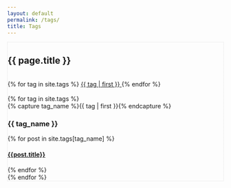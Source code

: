 ```yaml
---
layout: default
permalink: /tags/
title: Tags
---
```



<div class="post">
  <!-- Wrapper Start -->
  <section id="intro" style="border: 1px dotted #ddd;">
    <div class="post-info-wrapper">
      <h1>{{ page.title }}</h1>
      <br>
      <div class="tag-cloud">
      {% for tag in site.tags %}
        <span style="font-size: {{ tag | last | size | times: 100 | divided_by: site.tags.size | plus: 70  }}%">
          <a href="#{{ tag | first | slugize }}">
            {{ tag | first }}
          </a>
        </span>
      {% endfor %}
      </div>
    </div>
    <br>
    <div class="post-info-wrapper">
      <div id="archives">
      {% for tag in site.tags %}
        <div class="archive-group">
          {% capture tag_name %}{{ tag | first }}{% endcapture %}
          <a name="{{ tag_name | slugize }}" class="bold"></a>
          <h3 id="#{{ tag_name | slugize }}">{{ tag_name }}</h3>
          {% for post in site.tags[tag_name] %}
          <article class="archive-item">
            <h4><a class="archive-item-title" href="{{ root_url }}{{ post.url }}">{{post.title}}</a></h4>
          </article>
          {% endfor %}
        </div>
      {% endfor %}
      </div>
    </div>
  </section>
</div>
